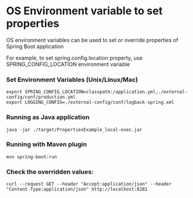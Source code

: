 # OS Environment variable to set properties
OS environment variables can be used to set or override properties of Spring Boot application

For example, to set spring.config.location property, use SPRING_CONFIG_LOCATION environment variable

### Set Environment Variables (Unix/Linux/Mac)

    export SPRING_CONFIG_LOCATION=classpath:/application.yml,./external-config/conf/production.yml
    export LOGGING_CONFIG=./external-config/conf/logback-spring.xml

### Running as Java application

    java -jar ./target/PropertiesExample_local-exec.jar

### Running with Maven plugin

    mvn spring-boot:run

### Check the overridden values:

    curl --request GET --header "Accept:application/json" --header "Content-Type:application/json" http://localhost:8281